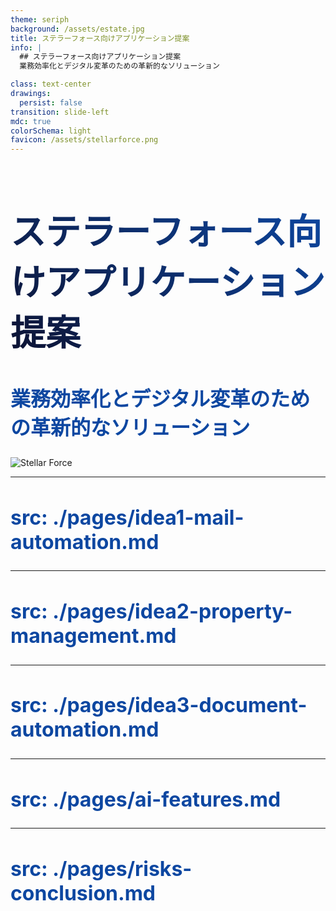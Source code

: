 ```yaml
---
theme: seriph
background: /assets/estate.jpg
title: ステラーフォース向けアプリケーション提案
info: |
  ## ステラーフォース向けアプリケーション提案
  業務効率化とデジタル変革のための革新的なソリューション

class: text-center
drawings:
  persist: false
transition: slide-left
mdc: true
colorSchema: light
favicon: /assets/stellarforce.png
---
```

<div class="absolute inset-0 bg-white bg-opacity-80 pointer-events-none z-10 flex flex-col items-center justify-center">   
  <h1 
    class="text-4xl font-bold mb-4 text-black"
    v-motion
    :initial="{ y: -40, opacity: 0 }"
    :enter="{ y: 0, opacity: 1, transition: { delay: 200, duration: 700 } }"
  >
    ステラーフォース向けアプリケーション提案
  </h1>
  <div 
    v-motion
    :initial="{ y: 50, opacity: 0 }"
    :enter="{ y: 0, opacity: 1, transition: { delay: 700, duration: 800 } }"
  >
    <h2 class="text-2xl text-gray-900">業務効率化とデジタル変革のための革新的なソリューション</h2>
  </div>
  <div 
    class="mt-8 flex justify-center"
    v-motion
    :initial="{ scale: 0.8, opacity: 0 }"
    :enter="{ scale: 1, opacity: 1, transition: { delay: 1200, duration: 600, type: 'spring' } }"
  >
    <div class="bg-white bg-opacity-90 rounded-xl p-2 shadow-lg">
      <img 
        src="../assets/stellarforce.png" 
        alt="Stellar Force" 
        class="h-16 w-auto drop-shadow-xl"
        v-motion
        :initial="{ rotateY: 90 }"
        :enter="{ rotateY: 0, transition: { delay: 1500, duration: 700 } }"
      />
    </div>
  </div>
</div>


<style>
h1 {
  background: linear-gradient(45deg, #0d1333 0%, #0d47a1 100%);
  -webkit-background-clip: text;
  -webkit-text-fill-color: transparent;
  background-clip: text;
  font-size: 3.5rem !important;
}

h2 {
  color: #0d47a1;
  font-size: 2rem !important;
}
</style>

---
src: ./pages/idea1-mail-automation.md
---

---
src: ./pages/idea2-property-management.md
---

---
src: ./pages/idea3-document-automation.md
---

---
src: ./pages/ai-features.md
---

---
src: ./pages/risks-conclusion.md
---